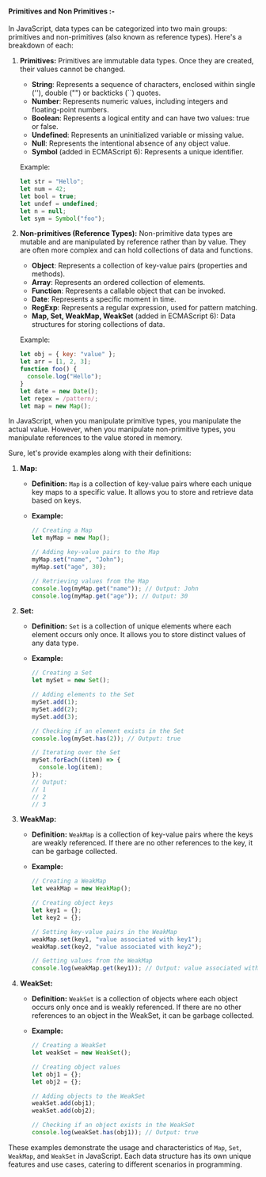 #### Primitives and Non Primitives :-

In JavaScript, data types can be categorized into two main groups: primitives and non-primitives (also known as reference types). Here's a breakdown of each:

1. **Primitives:**
   Primitives are immutable data types. Once they are created, their values cannot be changed.

   - **String**: Represents a sequence of characters, enclosed within single (''), double ("") or backticks (\`\`) quotes.
   - **Number**: Represents numeric values, including integers and floating-point numbers.
   - **Boolean**: Represents a logical entity and can have two values: true or false.
   - **Undefined**: Represents an uninitialized variable or missing value.
   - **Null**: Represents the intentional absence of any object value.
   - **Symbol** (added in ECMAScript 6): Represents a unique identifier.

   Example:

   ```javascript
   let str = "Hello";
   let num = 42;
   let bool = true;
   let undef = undefined;
   let n = null;
   let sym = Symbol("foo");
   ```

2. **Non-primitives (Reference Types):**
   Non-primitive data types are mutable and are manipulated by reference rather than by value. They are often more complex and can hold collections of data and functions.

   - **Object**: Represents a collection of key-value pairs (properties and methods).
   - **Array**: Represents an ordered collection of elements.
   - **Function**: Represents a callable object that can be invoked.
   - **Date**: Represents a specific moment in time.
   - **RegExp**: Represents a regular expression, used for pattern matching.
   - **Map, Set, WeakMap, WeakSet** (added in ECMAScript 6): Data structures for storing collections of data.

   Example:

   ```javascript
   let obj = { key: "value" };
   let arr = [1, 2, 3];
   function foo() {
     console.log("Hello");
   }
   let date = new Date();
   let regex = /pattern/;
   let map = new Map();
   ```

In JavaScript, when you manipulate primitive types, you manipulate the actual value. However, when you manipulate non-primitive types, you manipulate references to the value stored in memory.

Sure, let's provide examples along with their definitions:

1. **Map:**

   - **Definition:** `Map` is a collection of key-value pairs where each unique key maps to a specific value. It allows you to store and retrieve data based on keys.

   - **Example:**

     ```javascript
     // Creating a Map
     let myMap = new Map();

     // Adding key-value pairs to the Map
     myMap.set("name", "John");
     myMap.set("age", 30);

     // Retrieving values from the Map
     console.log(myMap.get("name")); // Output: John
     console.log(myMap.get("age")); // Output: 30
     ```

2. **Set:**

   - **Definition:** `Set` is a collection of unique elements where each element occurs only once. It allows you to store distinct values of any data type.

   - **Example:**

     ```javascript
     // Creating a Set
     let mySet = new Set();

     // Adding elements to the Set
     mySet.add(1);
     mySet.add(2);
     mySet.add(3);

     // Checking if an element exists in the Set
     console.log(mySet.has(2)); // Output: true

     // Iterating over the Set
     mySet.forEach((item) => {
       console.log(item);
     });
     // Output:
     // 1
     // 2
     // 3
     ```

3. **WeakMap:**

   - **Definition:** `WeakMap` is a collection of key-value pairs where the keys are weakly referenced. If there are no other references to the key, it can be garbage collected.

   - **Example:**

     ```javascript
     // Creating a WeakMap
     let weakMap = new WeakMap();

     // Creating object keys
     let key1 = {};
     let key2 = {};

     // Setting key-value pairs in the WeakMap
     weakMap.set(key1, "value associated with key1");
     weakMap.set(key2, "value associated with key2");

     // Getting values from the WeakMap
     console.log(weakMap.get(key1)); // Output: value associated with key1
     ```

4. **WeakSet:**

   - **Definition:** `WeakSet` is a collection of objects where each object occurs only once and is weakly referenced. If there are no other references to an object in the WeakSet, it can be garbage collected.

   - **Example:**

     ```javascript
     // Creating a WeakSet
     let weakSet = new WeakSet();

     // Creating object values
     let obj1 = {};
     let obj2 = {};

     // Adding objects to the WeakSet
     weakSet.add(obj1);
     weakSet.add(obj2);

     // Checking if an object exists in the WeakSet
     console.log(weakSet.has(obj1)); // Output: true
     ```

These examples demonstrate the usage and characteristics of `Map`, `Set`, `WeakMap`, and `WeakSet` in JavaScript. Each data structure has its own unique features and use cases, catering to different scenarios in programming.
